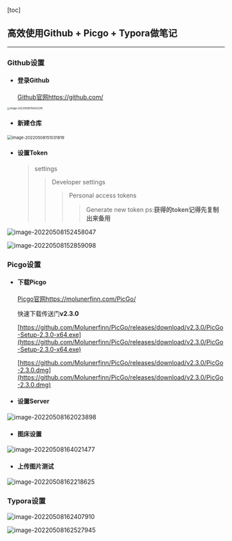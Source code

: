 [toc]
## 高效使用Github + Picgo + Typora做笔记

---

### Github设置

- #### 登录Github

	[Github官网https://github.com/](https://github.com/)

<img src="https://raw.githubusercontent.com/metaGit404/Picture/main/typora_img/image-20220508150402295.png" alt="image-20220508150402295" style="zoom: 40%;" />

- #### 新建仓库

<img src="https://raw.githubusercontent.com/metaGit404/Picture/main/typora_img/image-20220508151031819.png" alt="image-20220508151031819" style="zoom: 67%;" />

- #### 设置Token

	> settings
	>
	> > Developer settings
	> >
	> > > Personal access tokens
	> > >
	> > > > Generate new token	ps:**获得的token记得先复制出来备用**

![image-20220508152458047](https://raw.githubusercontent.com/metaGit404/Picture/main/typora_img/image-20220508152458047.png)

![image-20220508152859098](https://raw.githubusercontent.com/metaGit404/Picture/main/typora_img/image-20220508152859098.png)

### Picgo设置

- #### 下载Picgo

	[Picgo官网https://molunerfinn.com/PicGo/](https://molunerfinn.com/PicGo/)

	快速下载传送门**v2.3.0**

	[https://github.com/Molunerfinn/PicGo/releases/download/v2.3.0/PicGo-Setup-2.3.0-x64.exe](https://github.com/Molunerfinn/PicGo/releases/download/v2.3.0/PicGo-Setup-2.3.0-x64.exe)

	[https://github.com/Molunerfinn/PicGo/releases/download/v2.3.0/PicGo-2.3.0.dmg](https://github.com/Molunerfinn/PicGo/releases/download/v2.3.0/PicGo-2.3.0.dmg)

- #### 设置Server

![image-20220508162023898](https://raw.githubusercontent.com/metaGit404/Picture/main/typora_img/image-20220508162023898.png)

- #### 图床设置

![image-20220508164021477](https://cdn.jsdelivr.net/gh/metaGit404/Picture/typora_img/image-20220508164021477.png)

- #### 上传图片测试

![image-20220508162218625](https://raw.githubusercontent.com/metaGit404/Picture/main/typora_img/image-20220508162218625.png)

### Typora设置

![image-20220508162407910](https://raw.githubusercontent.com/metaGit404/Picture/main/typora_img/image-20220508162407910.png)

![image-20220508162527945](https://raw.githubusercontent.com/metaGit404/Picture/main/typora_img/image-20220508162527945.png)
